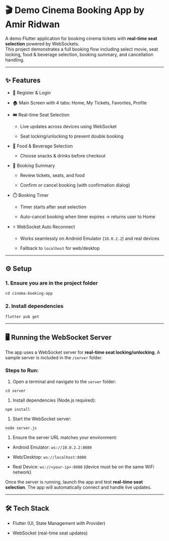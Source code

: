 
🎬 Demo Cinema Booking App by Amir Ridwan
=====================

A demo Flutter application for booking cinema tickets with **real-time seat selection** powered by WebSockets.\
This project demonstrates a full booking flow including select movie, seat locking, food & beverage selection, booking summary, and cancellation handling.

* * * * *

✨ Features
----------

-   🔐 Register & Login

-   🏠 Main Screen with 4 tabs: Home, My Tickets, Favorites, Profile

-   🎟️ Real-time Seat Selection

    -   Live updates across devices using WebSocket

    -   Seat locking/unlocking to prevent double booking

-   🍿 Food & Beverage Selection

    -   Choose snacks & drinks before checkout

-   📄 Booking Summary

    -   Review tickets, seats, and food

    -   Confirm or cancel booking (with confirmation dialog)

-   ⏱️ Booking Timer

    -   Timer starts after seat selection

    -   Auto-cancel booking when timer expires → returns user to Home

-   ⚡ WebSocket Auto Reconnect

    -   Works seamlessly on Android Emulator (`10.0.2.2`) and real devices

    -   Fallback to `localhost` for web/desktop

* * * * *

⚙️ Setup
--------

### 1\. Ensure you are in the project folder

```
cd cinema-booking-app

```

### 2\. Install dependencies

```
flutter pub get

```

* * * * *

🖥️ Running the WebSocket Server
--------------------------------

The app uses a WebSocket server for **real-time seat locking/unlocking**. A sample server is included in the `/server` folder.

### Steps to Run:

1.  Open a terminal and navigate to the `server` folder:

```
cd server

```

1.  Install dependencies (Node.js required):

```
npm install

```

1.  Start the WebSocket server:

```
node server.js

```

1.  Ensure the server URL matches your environment:

-   Android Emulator: `ws://10.0.2.2:8080`

-   Web/Desktop: `ws://localhost:8080`

-   Real Device: `ws://<your-ip>:8080` (device must be on the same WiFi network)

Once the server is running, launch the app and test **real-time seat selection**. The app will automatically connect and handle live updates.

* * * * *

🛠️ Tech Stack
--------------

-   Flutter (UI, State Management with Provider)

-   WebSocket (real-time seat updates)